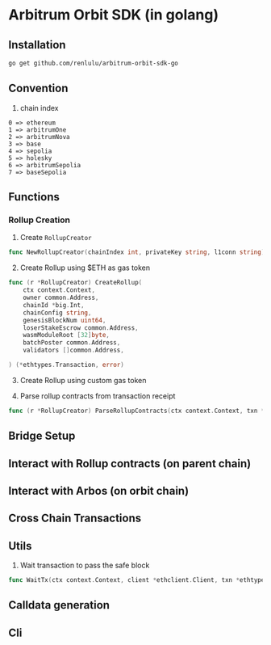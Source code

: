 # Arbitrum Orbit SDK (in golang)

## Installation

```bash
go get github.com/renlulu/arbitrum-orbit-sdk-go
```

## Convention

1. chain index

```
0 => ethereum
1 => arbitrumOne
2 => arbitrumNova
3 => base
4 => sepolia
5 => holesky
6 => arbitrumSepolia
7 => baseSepolia
```

## Functions

### Rollup Creation

1. Create `RollupCreator`

```go
func NewRollupCreator(chainIndex int, privateKey string, l1conn string) (*RollupCreator, error)
```

2. Create Rollup using $ETH as gas token

```go
func (r *RollupCreator) CreateRollup(
	ctx context.Context,
	owner common.Address,
	chainId *big.Int,
	chainConfig string,
	genesisBlockNum uint64,
	loserStakeEscrow common.Address,
	wasmModuleRoot [32]byte,
	batchPoster common.Address,
	validators []common.Address,

) (*ethtypes.Transaction, error)
```

3. Create Rollup using custom gas token

4. Parse rollup contracts from transaction receipt

```go
func (r *RollupCreator) ParseRollupContracts(ctx context.Context, txn *ethtypes.Transaction) (*bindings.RollupCreatorRollupCreated, error)
```

## Bridge Setup

## Interact with Rollup contracts (on parent chain)

## Interact  with Arbos (on orbit chain)

## Cross Chain Transactions

## Utils

1. Wait transaction to pass the safe block

```go
func WaitTx(ctx context.Context, client *ethclient.Client, txn *ethtypes.Transaction, waitForSafePoll bool) error
```

## Calldata generation

## Cli